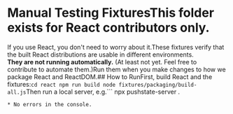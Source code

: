 # Manual Testing FixturesThis folder exists for **React contributors** only.  
If you use React, you don't need to worry about it.These fixtures verify that the built React distributions are usable in different environments.  
**They are not running automatically.** (At least not yet. Feel free to contribute to automate them.)Run them when you make changes to how we package React and ReactDOM.## How to RunFirst, build React and the fixtures:```
cd react
npm run build
node fixtures/packaging/build-all.js
```Then run a local server, e.g.```
npx pushstate-server .
```and open the following URL in your browser: [http://localhost:9000/fixtures/packaging/index.html](http://localhost:9000/fixtures/packaging/index.html)You should see two things:* A number of iframes (corresponding to various builds), with "Hello World" rendered in each iframe.
* No errors in the console.
